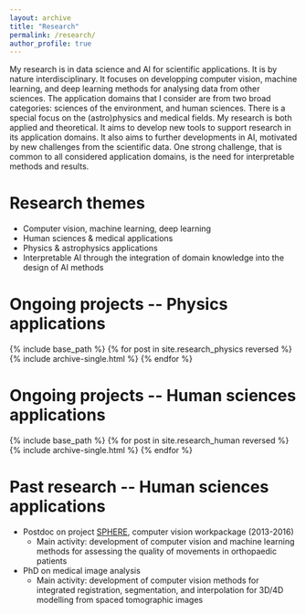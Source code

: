 ```yaml
---
layout: archive
title: "Research"
permalink: /research/
author_profile: true
---
```


My research is in data science and AI for scientific applications.
It is by nature interdisciplinary.
It focuses on developping computer vision, machine learning, and deep learning methods for analysing data from other sciences.
The application domains that I consider are from two broad categories: sciences of the environment, and human sciences.
There is a special focus on the (astro)physics and medical fields.
My research is both applied and theoretical. It aims to develop new tools to support research in its application domains.
It also aims to further developments in AI, motivated by new challenges from the scientific data.
One strong challenge, that is common to all considered application domains, is the need for interpretable methods and results.

Research themes
======
* Computer vision, machine learning, deep learning
* Human sciences & medical applications
* Physics & astrophysics applications
* Interpretable AI through the integration of domain knowledge into the design of AI methods

Ongoing projects -- Physics applications
======
{% include base_path %}
{% for post in site.research_physics reversed %}
  {% include archive-single.html %}
{% endfor %}

Ongoing projects -- Human sciences applications
======
{% include base_path %}
{% for post in site.research_human reversed %}
  {% include archive-single.html %}
{% endfor %}

Past research -- Human sciences applications
======
* Postdoc on project [SPHERE](https://research-information.bris.ac.uk/en/projects/sphere-epsrc-irc), computer vision workpackage (2013-2016)
    * Main activity: development of computer vision and machine learning methods for assessing the quality of movements in orthopaedic patients
* PhD on medical image analysis
    * Main activity: development of computer vision methods for integrated registration, segmentation, and interpolation for 3D/4D modelling from spaced tomographic images
